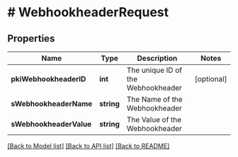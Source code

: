 # # WebhookheaderRequest

## Properties

Name | Type | Description | Notes
------------ | ------------- | ------------- | -------------
**pkiWebhookheaderID** | **int** | The unique ID of the Webhookheader | [optional]
**sWebhookheaderName** | **string** | The Name of the Webhookheader |
**sWebhookheaderValue** | **string** | The Value of the Webhookheader |

[[Back to Model list]](../../README.md#models) [[Back to API list]](../../README.md#endpoints) [[Back to README]](../../README.md)
